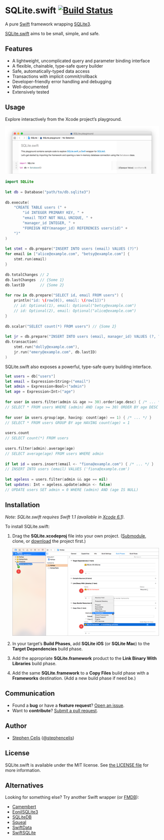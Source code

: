 # SQLite.swift [![Build Status][0.1]][0.2]

A pure [Swift][1.1] framework wrapping [SQLite3][1.2].

[SQLite.swift][1.3] aims to be small, simple, and safe.

[0.1]: https://img.shields.io/travis/stephencelis/SQLite.swift.svg?style=flat
[0.2]: https://travis-ci.org/stephencelis/SQLite.swift
[1.1]: https://developer.apple.com/swift/
[1.2]: http://www.sqlite.org
[1.3]: https://github.com/stephencelis/SQLite.swift


## Features

 - A lightweight, uncomplicated query and parameter binding interface
 - A flexible, chainable, type-safe query builder
 - Safe, automatically-typed data access
 - Transactions with implicit commit/rollback
 - Developer-friendly error handling and debugging
 - Well-documented
 - Extensively tested


## Usage

Explore interactively from the Xcode project’s playground.

![SQLite.playground Screen Shot](Documentation/Resources/playground@2x.png)

``` swift
import SQLite

let db = Database("path/to/db.sqlite3")

db.execute(
    "CREATE TABLE users (" +
        "id INTEGER PRIMARY KEY, " +
        "email TEXT NOT NULL UNIQUE, " +
        "manager_id INTEGER, " +
        "FOREIGN KEY(manager_id) REFERENCES users(id)" +
    ")"
)

let stmt = db.prepare("INSERT INTO users (email) VALUES (?)")
for email in ["alice@example.com", "betsy@example.com"] {
    stmt.run(email)
}

db.totalChanges // 2
db.lastChanges  // {Some 1}
db.lastID       // {Some 2}

for row in db.prepare("SELECT id, email FROM users") {
    println("id: \(row[0]), email: \(row[1])")
    // id: Optional(1), email: Optional("betsy@example.com")
    // id: Optional(2), email: Optional("alice@example.com")
}

db.scalar("SELECT count(*) FROM users") // {Some 2}

let jr = db.prepare("INSERT INTO users (email, manager_id) VALUES (?, ?)")
db.transaction(
    stmt.run("dolly@example.com"),
    jr.run("emery@example.com", db.lastID)
)
```

SQLite.swift also exposes a powerful, type-safe query building interface.

``` swift
let users = db["users"]
let email = Expression<String>("email")
let admin = Expression<Bool>("admin")
let age = Expression<Int>("age")

for user in users.filter(admin && age >= 30).order(age.desc) { /* ... */ }
// SELECT * FROM users WHERE (admin) AND (age >= 30) ORDER BY age DESC

for user in users.group(age, having: count(age) == 1) { /* ... */ }
// SELECT * FROM users GROUP BY age HAVING count(age) = 1

users.count
// SELECT count(*) FROM users

users.filter(admin).average(age)
// SELECT average(age) FROM users WHERE admin

if let id = users.insert(email <- "fiona@example.com") { /* ... */ }
// INSERT INTO users (email) VALUES ('fiona@example.com')

let ageless = users.filter(admin && age == nil)
let updates: Int = ageless.update(admin <- false)
// UPDATE users SET admin = 0 WHERE (admin) AND (age IS NULL)
```


## Installation

_Note: SQLite.swift requires Swift 1.1 (available in [Xcode 6.1][4.1])._

To install SQLite.swift:

 1. Drag the **SQLite.xcodeproj** file into your own project.
    ([Submodule][4.2], clone, or [download][4.3] the project first.)

    ![](Documentation/Resources/installation@2x.png)

 2. In your target’s **Build Phases**, add **SQLite iOS** (or **SQLite Mac**)
    to the **Target Dependencies** build phase.

 3. Add the appropriate **SQLite.framework** product to the
    **Link Binary With Libraries** build phase.

 4. Add the same **SQLite.framework** to a **Copy Files** build phase with a
    **Frameworks** destination. (Add a new build phase if need be.)

[4.1]: https://developer.apple.com/xcode/downloads/
[4.2]: http://git-scm.com/book/en/Git-Tools-Submodules
[4.3]: https://github.com/stephencelis/SQLite.swift/archive/master.zip


## Communication

 - Found a **bug** or have a **feature request**? [Open an issue][5.1].
 - Want to **contribute**? [Submit a pull request][5.2].

[5.1]: https://github.com/stephencelis/SQLite.swift/issues/new
[5.2]: https://github.com/stephencelis/SQLite.swift/fork


## Author

 - [Stephen Celis](mailto:stephen@stephencelis.com)
   ([@stephencelis](https://twitter.com/stephencelis))


## License

SQLite.swift is available under the MIT license. See [the LICENSE file][7.1]
for more information.

[7.1]: ./LICENSE.txt


## Alternatives

Looking for something else? Try another Swift wrapper (or [FMDB][8.1]):

 - [Camembert](https://github.com/remirobert/Camembert)
 - [EonilSQLite3](https://github.com/Eonil/SQLite3)
 - [SQLiteDB](https://github.com/FahimF/SQLiteDB)
 - [Squeal](https://github.com/nerdyc/Squeal)
 - [SwiftData](https://github.com/ryanfowler/SwiftData)
 - [SwiftSQLite](https://github.com/chrismsimpson/SwiftSQLite)

[8.1]: https://github.com/ccgus/fmdb

